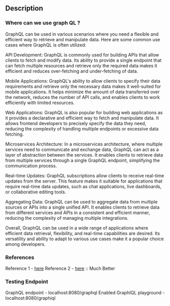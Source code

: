 ## Description

### Where can we use graph QL ?

GraphQL can be used in various scenarios where you need a flexible and efficient way to retrieve and manipulate data. Here are some common use cases where GraphQL is often utilized:

API Development: GraphQL is commonly used for building APIs that allow clients to fetch and modify data. Its ability to provide a single endpoint that can fetch multiple resources and retrieve only the required data makes it efficient and reduces over-fetching and under-fetching of data.

Mobile Applications: GraphQL's ability to allow clients to specify their data requirements and retrieve only the necessary data makes it well-suited for mobile applications. It helps minimize the amount of data transferred over the network, reduces the number of API calls, and enables clients to work efficiently with limited resources.

Web Applications: GraphQL is also popular for building web applications as it provides a declarative and efficient way to fetch and manipulate data. It allows frontend developers to precisely specify the data they need, reducing the complexity of handling multiple endpoints or excessive data fetching.

Microservices Architecture: In a microservices architecture, where multiple services need to communicate and exchange data, GraphQL can act as a layer of abstraction between the services. It enables clients to retrieve data from multiple services through a single GraphQL endpoint, simplifying the communication process.

Real-time Updates: GraphQL subscriptions allow clients to receive real-time updates from the server. This feature makes it suitable for applications that require real-time data updates, such as chat applications, live dashboards, or collaborative editing tools.

Aggregating Data: GraphQL can be used to aggregate data from multiple sources or APIs into a single unified API. It enables clients to retrieve data from different services and APIs in a consistent and efficient manner, reducing the complexity of managing multiple integrations.

Overall, GraphQL can be used in a wide range of applications where efficient data retrieval, flexibility, and real-time capabilities are desired. Its versatility and ability to adapt to various use cases make it a popular choice among developers.

### References 
Reference 1 - [here](https://www.baeldung.com/spring-graphql)
Reference 2 - [here](https://www.graphql-java.com/tutorials/getting-started-with-spring-boot/) :: Much Better


### Testing Endpoint
GraphQL endpoint - localhost:8080/graphql
Enabled GraphIQL playground - localhost:8080/graphiql